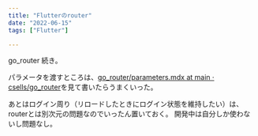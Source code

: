 ```yaml
---
title: "Flutterのrouter"
date: "2022-06-15"
tags: ["Flutter"]

---
```


go_router 続き。

パラメータを渡すところは、[go_router/parameters.mdx at main · csells/go_router](https://github.com/csells/go_router/blob/main/docs/ja/parameters.mdx)を見て書いたらうまくいった。

あとはログイン周り（リロードしたときにログイン状態を維持したい）は、routerとは別次元の問題なのでいったん置いておく。
開発中は自分しか使わないし問題なし。
